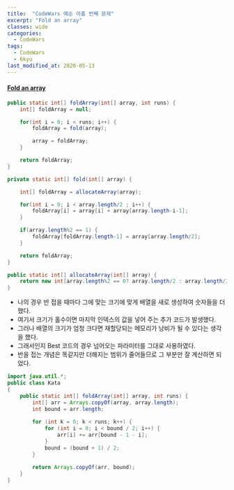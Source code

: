 ```yaml
---
title:  "CodeWars 예순 아홉 번째 문제"
excerpt: "Fold an array"
classes: wide
categories:
  - CodeWars
tags:
  - CodeWars
  - 6kyu
last_modified_at: 2020-05-13
---
```


#### [Fold an array](https://www.codewars.com/kata/57ea70aa5500adfe8a000110)

```java
public static int[] foldArray(int[] array, int runs) {
    int[] foldArray = null;

    for(int i = 0; i < runs; i++) {
        foldArray = fold(array); 

        array = foldArray;
    }

    return foldArray;
}

private static int[] fold(int[] array) {

    int[] foldArray = allocateArray(array);

    for(int i = 0; i < array.length/2 ; i++) {
        foldArray[i] = array[i] + array[array.length-i-1];
    }

    if(array.length%2 == 1) {
        foldArray[foldArray.length-1] = array[array.length/2];
    }

    return foldArray;
}

public static int[] allocateArray(int[] array) {		
    return new int[array.length%2 == 0? array.length/2 : array.length/2 + 1];
}
```

* 나의 경우 반 접을 때마다 그에 맞는 크기에 맞게 배열을 새로 생성하여 숫자들을 더 했다.
* 여기서 크기가 홀수이면 마지막 인덱스의 값을 넣어 주는 추가 코드가 발생했다.
* 그러나 배열의 크기가 엄청 크다면 재할당되는 메모리가 낭비가 될 수 있다는 생각을 했다.
* 그래서인지 Best 코드의 경우 넘어오는 파라미터를 그대로 사용하였다.
* 반을 접는 개념은 똑같지만 더해지는 범위가 줄어들므로 그 부분만 잘 계산하면 되었다.

```java
import java.util.*;
public class Kata
{
    public static int[] foldArray(int[] array, int runs) {
        int[] arr = Arrays.copyOf(array, array.length);
        int bound = arr.length;
        
        for (int k = 0; k < runs; k++) {
            for (int i = 0; i < bound / 2; i++) {
                arr[i] += arr[bound - 1 - i];
            }
            bound = (bound + 1) / 2;
        }
        
        return Arrays.copyOf(arr, bound);
    }
}
```

